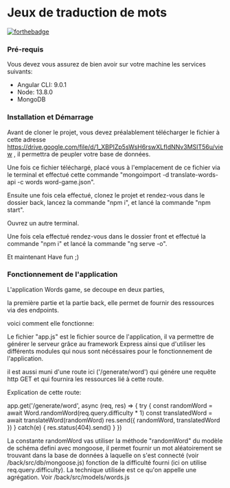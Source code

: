 # Jeux de traduction de mots

[![forthebadge](http://forthebadge.com/images/badges/built-with-love.svg)](http://forthebadge.com)

### Pré-requis

Vous devez vous assurez de bien avoir sur votre machine les services suivants:

- Angular CLI: 9.0.1
- Node: 13.8.0
- MongoDB

### Installation et Démarrage

Avant de cloner le projet, vous devez préalablement télécharger le fichier à cette adresse https://drive.google.com/file/d/1_XBPIZp5sWsH6rswXLfIdNNv3MSIT56u/view , il permettra de peupler votre base de données.

Une fois ce fichier téléchargé, placé vous à l'emplacement de ce fichier via le terminal et effectué cette commande "mongoimport -d translate-words-api -c words word-game.json".

Ensuite une fois cela effectué, clonez le projet et rendez-vous dans le dossier back, lancez la commande "npm i",
et lancé la commande "npm start".

Ouvrez un autre terminal.

Une fois cela effectué rendez-vous dans le dossier front et effectué la commande "npm i" et lancé la commande "ng serve -o".

Et maintenant Have fun ;)

### Fonctionnement de l'application

L'application Words game, se decoupe en deux parties,

la première partie et la partie back, elle permet de fournir des ressources via des endpoints.

voici comment elle fonctionne: 

Le fichier "app.js" est le fichier source de l'application, il va permettre de générer le serveur grâce au framework Express ainsi que d'utiliser les différents modules qui nous sont nécéssaires pour le fonctionnement de l'application.

il est aussi muni d'une route ici ('/generate/word') qui génére une requête http GET et qui fournira les ressources lié à cette route.

Explication de cette route: 

app.get('/generate/word', async (req, res) => {
    try {
        const randomWord = await Word.randomWord(req.query.difficulty * 1)
        const translatedWord = await translateWord(randomWord)
        res.send({ randomWord, translatedWord })
    } catch(e) {
        res.status(404).send()
    }
})

La constante randomWord vas utiliser la méthode "randomWord" du modèle de schéma defini avec mongoose, il permet fournir un mot aléatoirement se trouvant dans la base de données à laquelle on s'est connecté (voir /back/src/db/mongoose.js) fonction de la difficulté fourni (ici on utilise req.query.difficulty). La technique utilisée est ce qu'on appelle une agrégation. Voir /back/src/models/words.js




